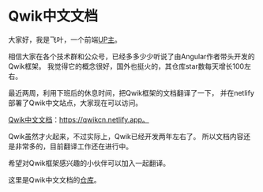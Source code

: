 # Qwik中文文档

大家好，我是飞叶，一个前端[UP主](https://space.bilibili.com/443094046)。

相信大家在各个技术群和公众号，已经多多少少听说了由Angular作者带头开发的Qwik框架。
我觉得它的概念很好，国外也挺火的，其仓库star数每天增长100左右。

最近两周，利用下班后的休息时间，把Qwik框架的文档翻译了一下，
并在netlify部署了Qwik中文站点，大家现在可以访问。

[Qwik中文文档](https://qwikcn.netlify.app)：https://qwikcn.netlify.app。

Qwik虽然才火起来，不过实际上，Qwik已经开发两年左右了。
所以文档内容还是非常多的，目前翻译工作还在进行中。

希望对Qwik框架感兴趣的小伙伴可以加入一起翻译。

这里是Qwik中文文档的[仓库](https://github.com/cunzaizhuyi/qwik)。

